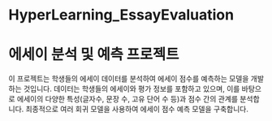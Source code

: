 # HyperLearning_EssayEvaluation
# 에세이 분석 및 예측 프로젝트

이 프로젝트는 학생들의 에세이 데이터를 분석하여 에세이 점수를 예측하는 모델을 개발하는 것입니다. 데이터는 학생들의 에세이와 평가 정보를 포함하고 있으며, 이를 바탕으로 에세이의 다양한 특성(글자수, 문장 수, 고유 단어 수 등)과 점수 간의 관계를 분석합니다. 최종적으로 여러 회귀 모델을 사용하여 에세이 점수 예측 모델을 구축합니다.
